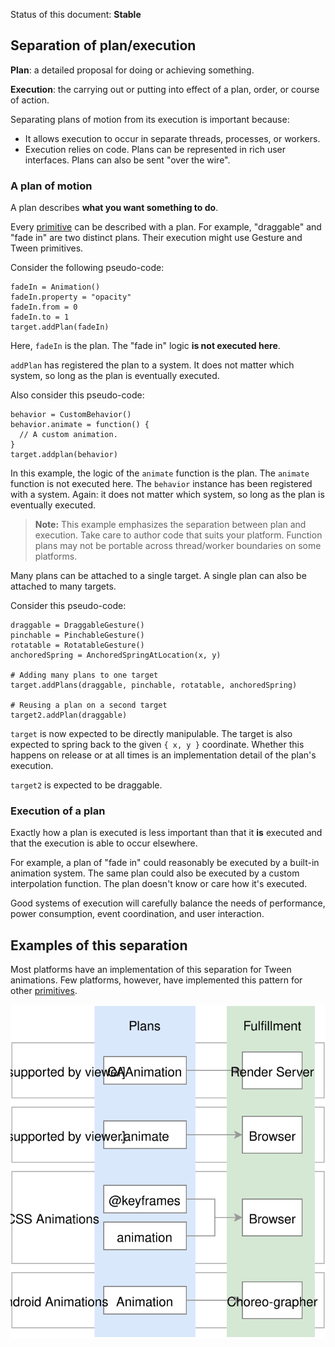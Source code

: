Status of this document: **Stable**

## Separation of plan/execution

**Plan**: a detailed proposal for doing or achieving something.

**Execution**: the carrying out or putting into effect of a plan, order, or course of action.

Separating plans of motion from its execution is important because:

- It allows execution to occur in separate threads, processes, or workers.
- Execution relies on code. Plans can be represented in rich user interfaces. Plans can also be sent "over the wire".

### A plan of motion

A plan describes **what you want something to do**.

Every [primitive](../primitives.md) can be described with a plan. For example, "draggable" and "fade in" are two distinct plans. Their execution might use Gesture and Tween primitives.

Consider the following pseudo-code:

    fadeIn = Animation()
    fadeIn.property = "opacity"
    fadeIn.from = 0
    fadeIn.to = 1
    target.addPlan(fadeIn)

Here, `fadeIn` is the plan. The "fade in" logic **is not executed here**.

`addPlan` has registered the plan to a system. It does not matter which system, so long as the plan is eventually executed.

Also consider this pseudo-code:

    behavior = CustomBehavior()
    behavior.animate = function() {
      // A custom animation.
    }
    target.addplan(behavior)

In this example, the logic of the `animate` function is the plan. The `animate` function is not executed here. The `behavior` instance has been registered with a system. Again: it does not matter which system, so long as the plan is eventually executed.

> **Note:** This example emphasizes the separation between plan and execution.  Take care to author code that suits your platform.  Function plans may not be portable across thread/worker boundaries on some platforms.

Many plans can be attached to a single target. A single plan can also be attached to many targets.

Consider this pseudo-code:

    draggable = DraggableGesture()
    pinchable = PinchableGesture()
    rotatable = RotatableGesture()
    anchoredSpring = AnchoredSpringAtLocation(x, y)
    
    # Adding many plans to one target
    target.addPlans(draggable, pinchable, rotatable, anchoredSpring)
    
    # Reusing a plan on a second target
    target2.addPlan(draggable)

`target` is now expected to be directly manipulable. The target is also expected to spring back to the given `{ x, y }` coordinate. Whether this happens on release or at all times is an implementation detail of the plan's execution.

`target2` is expected to be draggable.

### Execution of a plan

Exactly how a plan is executed is less important than that it **is** executed and that the execution is able to occur elsewhere.

For example, a plan of "fade in" could reasonably be executed by a built-in animation system. The same plan could also be executed by a custom interpolation function. The plan doesn't know or care how it's executed.

Good systems of execution will carefully balance the needs of performance, power consumption, event coordination, and user interaction.

## Examples of this separation

Most platforms have an implementation of this separation for Tween animations. Few platforms, however, have implemented this pattern for other [primitives](../primitives.md).

![](../_assets/PatternMatches.svg)